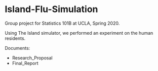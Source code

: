 # Island-Flu-Simulation
Group project for Statistics 101B at UCLA, Spring 2020. 

Using The Island simulator, we performed an experiment on the human residents. 

Documents:
  * Research_Proposal
  * Final_Report
  
